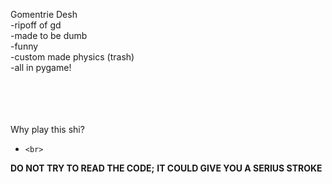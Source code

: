 Gomentrie Desh  <br>
-ripoff of gd   <br>
-made to be dumb   <br>
-funny   <br>
-custom made physics (trash)   <br>
-all in pygame!   <br>
<br>
<br>
<br>
<br>


Why play this shi? <br>
-     <br>









**DO NOT TRY TO READ THE CODE;**
**IT COULD GIVE YOU A SERIUS STROKE**

